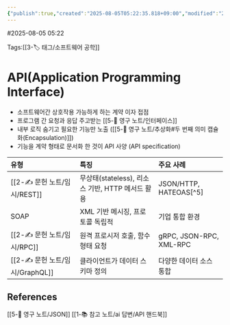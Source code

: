 ```yaml
---
{"publish":true,"created":"2025-08-05T05:22:35.818+09:00","modified":"2025-08-06T21:03:23.259+09:00","cssclasses":""}
---
```


#2025-08-05 05:22

Tags:[[3-🏷️ 태그/소프트웨어 공학]]

# API(Application Programming Interface)
- 소프트웨어간 상호작용 가능하게 하는 계약 이자 접점
- 프로그램 간 요청과 응답 주고받는 [[5-💎 영구 노트/인터페이스]]
- 내부 로직 숨기고 필요한 기능만 노출 ([[5-💎 영구 노트/추상화#두 번째 의미 캡슐화(Encapsulation)]])
- 기능을 계약 형태로 문서화 한 것이 API 사양 (API specification)

| 유형          | 특징                                  | 주요 사례                   |
| :---------- | :---------------------------------- | :---------------------- |
| [[2-✍️ 문헌 노트/임시/REST]]    | 무상태(stateless), 리소스 기반, HTTP 메서드 활용 | JSON/HTTP, HATEOAS[^5]  |
| SOAP        | XML 기반 메시징, 프로토콜 독립적                | 기업 통합 환경                |
| [[2-✍️ 문헌 노트/임시/RPC]]     | 원격 프로시저 호출, 함수 형태 요청                | gRPC, JSON-RPC, XML-RPC |
| [[2-✍️ 문헌 노트/임시/GraphQL]] | 클라이언트가 데이터 스키마 정의                   | 다양한 데이터 소스 통합           |

## References
 [[5-💎 영구 노트/JSON]]
 [[1-📚 참고 노트/ai 답변/API 핸드북]]